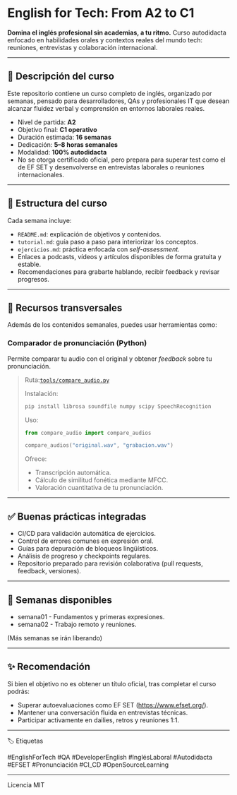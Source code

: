 # English for Tech: From A2 to C1

**Domina el inglés profesional sin academias, a tu ritmo.** Curso autodidacta enfocado en habilidades orales y contextos reales del mundo tech: reuniones, entrevistas y colaboración internacional.

---

## 📌 Descripción del curso

Este repositorio contiene un curso completo de inglés, organizado por semanas, pensado para desarrolladores, QAs y profesionales IT que desean alcanzar fluidez verbal y comprensión en entornos laborales reales.

- Nivel de partida: **A2**
- Objetivo final: **C1 operativo**
- Duración estimada: **16 semanas**
- Dedicación: **5–8 horas semanales**
- Modalidad: **100% autodidacta**
- No se otorga certificado oficial, pero prepara para superar test como el de EF SET y desenvolverse en entrevistas laborales o reuniones internacionales.

---

## 🧭 Estructura del curso

Cada semana incluye:

- `README.md`: explicación de objetivos y contenidos.
- `tutorial.md`: guía paso a paso para interiorizar los conceptos.
- `ejercicios.md`: práctica enfocada con *self-assessment*.
- Enlaces a podcasts, vídeos y artículos disponibles de forma gratuita y estable.
- Recomendaciones para grabarte hablando, recibir feedback y revisar progresos.

---

## 🧠 Recursos transversales

Además de los contenidos semanales, puedes usar herramientas como:

### Comparador de pronunciación (Python)

Permite comparar tu audio con el original y obtener *feedback* sobre tu pronunciación.

>Ruta:[`tools/compare_audio.py`](tools/compare_audio.py)
>
>Instalación:
>
>```bash
>pip install librosa soundfile numpy scipy SpeechRecognition
>```
>
>Uso:
>
>```python
>from compare_audio import compare_audios
>
>compare_audios("original.wav", "grabacion.wav")
>```
>
>Ofrece:
>
>- Transcripción automática.
>- Cálculo de similitud fonética mediante MFCC.
>- Valoración cuantitativa de tu pronunciación.

---

## ✅ Buenas prácticas integradas

- CI/CD para validación automática de ejercicios.
- Control de errores comunes en expresión oral.
- Guías para depuración de bloqueos lingüísticos.
- Análisis de progreso y checkpoints regulares.
- Repositorio preparado para revisión colaborativa (pull requests, feedback, versiones).

---

## 📂 Semanas disponibles

- semana01 - Fundamentos y primeras expresiones.
- semana02 - Trabajo remoto y reuniones.

(Más semanas se irán liberando)

---

## ✨ Recomendación

Si bien el objetivo no es obtener un título oficial, tras completar el curso podrás:
- Superar autoevaluaciones como EF SET (https://www.efset.org/).
- Mantener una conversación fluida en entrevistas técnicas.
- Participar activamente en dailies, retros y reuniones 1:1.

---

🏷️ Etiquetas

#EnglishForTech #QA #DeveloperEnglish #InglésLaboral #Autodidacta #EFSET #Pronunciación #CI_CD #OpenSourceLearning

---

Licencia MIT
